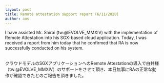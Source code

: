 ```yaml
---
layout: post
title: Remote attestation support report (6/11/2020)
author: aos
---
```


I have assisted Mr. Shirai (tw:@EVOLVE_MMXIV) with the implementation of Remote Attestation into his SGX-based cloud application. Today, I was received a report from him today that he confirmed that RA is now successfully conducted on his system.
<br>
<br>

クラウドモデルのSGXアプリケーションへのRemote Attestationの導入で白井様（tw:@EVOLVE_MMXIV）のサポートをさせて頂き、本日無事にRAの正常な動作が確認できたとのご報告を頂きました。
